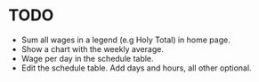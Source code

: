 # TODO

- Sum all wages in a legend (e.g Holy Total) in home page.
- Show a chart with the weekly average.
- Wage per day in the schedule table.
- Edit the schedule table. Add days and hours, all other optional.
